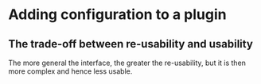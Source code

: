 # Adding configuration to a plugin

## The trade-off between re-usability and usability

The more general the interface, the greater the re-usability, but it is then more complex and hence less usable.

